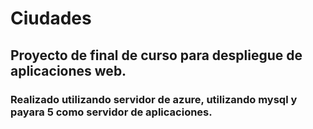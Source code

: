 # Ciudades
## Proyecto de final de curso para despliegue de aplicaciones web.
### Realizado utilizando servidor de azure, utilizando mysql y payara 5 como servidor de aplicaciones.

